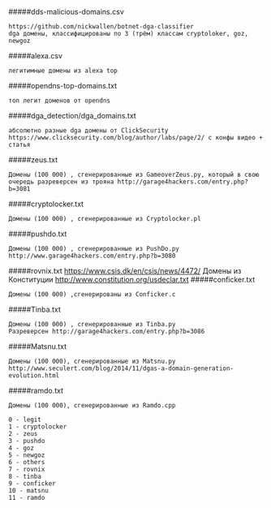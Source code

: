 #####dds-malicious-domains.csv
```
https://github.com/nickwallen/botnet-dga-classifier
dga домены, классифицированы по 3 (трём) классам cryptoloker, goz, newgoz
```
#####alexa.csv
```
легитимные домены из alexa top
```
#####opendns-top-domains.txt
```
топ легит доменов от opendns
```
#####dga_detection/dga_domains.txt
```
абсолютно разные dga домены от ClickSecurity
https://www.clicksecurity.com/blog/author/labs/page/2/ с конфы видео + статья
```
#####zeus.txt
```
Домены (100 000) , сгенерированные из GameoverZeus.py, который в свою очередь разреверсен из трояна http://garage4hackers.com/entry.php?b=3081
```
#####cryptolocker.txt
```
Домены (100 000) , сгенерированные из Сryptolocker.pl
```
#####pushdo.txt
```
Домены (100 000) , сгенерированные из PushDo.py
http://www.garage4hackers.com/entry.php?b=3080
```
#####rovnix.txt
https://www.csis.dk/en/csis/news/4472/
Домены из Конституции
http://www.constitution.org/usdeclar.txt
#####conficker.txt
```
Домены (100 000) ,сгенерированы из Conficker.c
```
#####Tinba.txt
```
Домены (100 000) , сгенерированные из Tinba.py
Разреверсен http://garage4hackers.com/entry.php?b=3086
```
#####Matsnu.txt
```
Домены (100 000), сгенерированные из Matsnu.py http://www.seculert.com/blog/2014/11/dgas-a-domain-generation-evolution.html
```
#####ramdo.txt
```
Домены (100 000), сгенерированные из Ramdo.cpp
```
```
0 - legit
1 - cryptolocker
2 - zeus
3 - pushdo
4 - goz
5 - newgoz
6 - others
7 - rovnix
8 - tinba
9 - conficker
10 - matsnu
11 - ramdo
```
